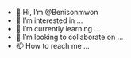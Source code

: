 - 👋 Hi, I’m @Benisonmwon
- 👀 I’m interested in ...
- 🌱 I’m currently learning ...
- 💞️ I’m looking to collaborate on ...
- 📫 How to reach me ...

<!---
Benisonmwon/Benisonmwon is a ✨ special ✨ repository because its `README.md` (this file) appears on your GitHub profile.
You can click the Preview link to take a look at your changes.
--->
